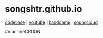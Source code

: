 # songshtr.github.io
<a href="https://github.com/songeater">codebase</a> | 
<a href= "https://www.youtube.com/channel/UCVRpMo19NwYKloFhnw6QzMg">youtube</a> |
<a href="https://songshtr.bandcamp.com/">bandcamp</a> |
<a href="https://soundcloud.com/songshtr/albums">soundcloud</a>

#machineCROON
